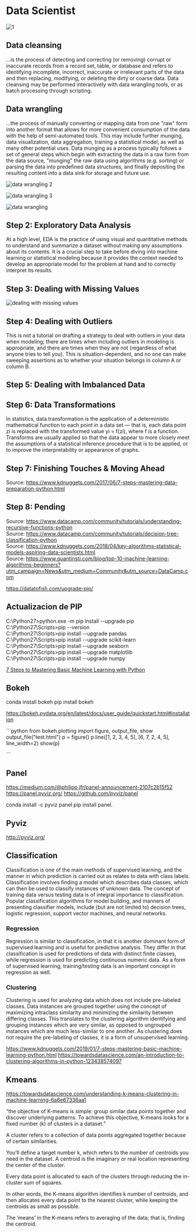 # Data Scientist
![1](https://user-images.githubusercontent.com/17385297/50380218-267ddd80-063f-11e9-931b-53066b31db85.PNG)


## Data cleansing
...is the process of detecting and correcting (or removing) corrupt or inaccurate records from a record set, table, or database and refers to identifying incomplete, incorrect, inaccurate or irrelevant parts of the data and then replacing, modifying, or deleting the dirty or coarse data. Data cleansing may be performed interactively with data wrangling tools, or as batch processing through scripting.

## Data wrangling
...the process of manually converting or mapping data from one "raw" form into another format that allows for more convenient consumption of the data with the help of semi-automated tools. This may include further munging, data visualization, data aggregation, training a statistical model, as well as many other potential uses. Data munging as a process typically follows a set of general steps which begin with extracting the data in a raw form from the data source, "munging" the raw data using algorithms (e.g. sorting) or parsing the data into predefined data structures, and finally depositing the resulting content into a data sink for storage and future use. 

![data wrangling 2](https://user-images.githubusercontent.com/17385297/50380033-2af3c780-063a-11e9-81ce-13c3888c313d.PNG)

![data wrangling 3](https://user-images.githubusercontent.com/17385297/50380034-2e874e80-063a-11e9-9cfb-8fd6961472c2.PNG)

![data wrangling](https://user-images.githubusercontent.com/17385297/50380035-33e49900-063a-11e9-9289-9f2de4e7ee9d.PNG)


## Step 2: Exploratory Data Analysis
At a high level, EDA is the practice of using visual and quantitative methods to understand and summarize a dataset without making any assumptions about its contents. It is a crucial step to take before diving into machine learning or statistical modeling because it provides the context needed to develop an appropriate model for the problem at hand and to correctly interpret its results.

## Step 3: Dealing with Missing Values

![dealing with missing values](https://user-images.githubusercontent.com/17385297/50379995-47433480-0639-11e9-82ca-2d10cb5de534.PNG)

## Step 4: Dealing with Outliers
This is not a tutorial on drafting a strategy to deal with outliers in your data when modeling; there are times when including outliers in modeling is appropriate, and there are times when they are not (regardless of what anyone tries to tell you). This is situation-dependent, and no one can make sweeping assertions as to whether your situation belongs in column A or column B. 

## Step 5: Dealing with Imbalanced Data


## Step 6: Data Transformations
In statistics, data transformation is the application of a deterministic mathematical function to each point in a data set — that is, each data point zi is replaced with the transformed value yi = f(zi), where f is a function. Transforms are usually applied so that the data appear to more closely meet the assumptions of a statistical inference procedure that is to be applied, or to improve the interpretability or appearance of graphs. 


## Step 7: Finishing Touches & Moving Ahead

Source: https://www.kdnuggets.com/2017/06/7-steps-mastering-data-preparation-python.html


## Step 8: Pending
Source: https://www.datacamp.com/community/tutorials/understanding-recursive-functions-python<br/>
Source: https://www.datacamp.com/community/tutorials/decision-tree-classification-python<br/>
Source: https://www.kdnuggets.com/2018/04/key-algorithms-statistical-models-aspiring-data-scientists.html<br/>
Source: https://www.quantinsti.com/blog/top-10-machine-learning-algorithms-beginners?utm_campaign=News&utm_medium=Community&utm_source=DataCamp.com<br/>


https://datatofish.com/upgrade-pip/

## Actualizacion de PIP
C:\Python27>python.exe -m pip install --upgrade pip <br/>
C:\Python27\Scripts>pip --version <br/>
C:\Python27\Scripts>pip install --upgrade pandas <br/>
C:\Python27\Scripts>pip install --upgrade scikit-learn <br/>
C:\Python27\Scripts>pip install --upgrade seaborn <br/>
C:\Python27\Scripts>pip install --upgrade matplotlib <br/>
C:\Python27\Scripts>pip install --upgrade numpy <br/>



[7 Steps to Mastering Basic Machine Learning with Python](https://www.kdnuggets.com/2019/01/7-steps-mastering-basic-machine-learning-python.html)



## Bokeh

conda install bokeh
pip install bokeh

https://bokeh.pydata.org/en/latest/docs/user_guide/quickstart.html#installation

´´´python
from bokeh.plotting import figure, output_file, show
output_file("test.html")
p = figure()
p.line([1, 2, 3, 4, 5], [6, 7, 2, 4, 5], line_width=2)
show(p)

´´´

## Panel
https://medium.com/@philipp.jfr/panel-announcement-2107c2b15f52
https://panel.pyviz.org/
https://github.com/pyviz/panel


conda install -c pyviz panel 
pip install panel.

## Pyviz

http://pyviz.org/


## Classification

Classification is one of the main methods of supervised learning, and the manner in which prediction is carried out as relates to data with class labels. Classification involves finding a model which describes data classes, which can then be used to classify instances of unknown data. The concept of training data versus testing data is of integral importance to classification. Popular classification algorithms for model building, and manners of presenting classifier models, include (but are not limited to) decision trees, logistic regression, support vector machines, and neural networks.

### Regression

Regression is similar to classification, in that it is another dominant form of supervised learning and is useful for predictive analysis. They differ in that classification is used for predictions of data with distinct finite classes, while regression is used for predicting continuous numeric data. As a form of supervised learning, training/testing data is an important concept in regression as well.

### Clustering
 
Clustering is used for analyzing data which does not include pre-labeled classes. Data instances are grouped together using the concept of maximizing intraclass similarity and minimizing the similarity between differing classes. This translates to the clustering algorithm identifying and grouping instances which are very similar, as opposed to ungrouped instances which are much less-similar to one another. As clustering does not require the pre-labeling of classes, it is a form of unsupervised learning.

https://www.kdnuggets.com/2019/01/7-steps-mastering-basic-machine-learning-python.html
https://towardsdatascience.com/an-introduction-to-clustering-algorithms-in-python-123438574097


## Kmeans
https://towardsdatascience.com/understanding-k-means-clustering-in-machine-learning-6a6e67336aa1

“the objective of K-means is simple: group similar data points together and discover underlying patterns. To achieve this objective, K-means looks for a fixed number (k) of clusters in a dataset.”

A cluster refers to a collection of data points aggregated together because of certain similarities.

You’ll define a target number k, which refers to the number of centroids you need in the dataset. A centroid is the imaginary or real location representing the center of the cluster.

Every data point is allocated to each of the clusters through reducing the in-cluster sum of squares.

In other words, the K-means algorithm identifies k number of centroids, and then allocates every data point to the nearest cluster, while keeping the centroids as small as possible.

The ‘means’ in the K-means refers to averaging of the data; that is, finding the centroid.

